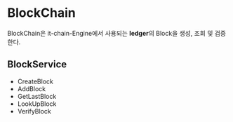 # BlockChain

BlockChain은 it-chain-Engine에서 사용되는 **ledger**의 Block을 생성, 조회 및 검증한다.


## BlockService

- CreateBlock
- AddBlock
- GetLastBlock
- LookUpBlock
- VerifyBlock
